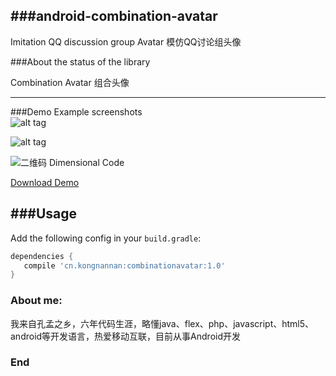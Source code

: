 
###android-combination-avatar
-----

Imitation QQ discussion group Avatar  模仿QQ讨论组头像

###About the status of the library

Combination Avatar  组合头像

---

###Demo
Example screenshots  
![alt tag](https://github.com/kongnanlive/android-combination-avatar/blob/master/screenshots/screenshot1.jpg)

![alt tag](https://github.com/kongnanlive/android-combination-avatar/blob/master/screenshots/screenshot2.jpg)

![二维码 Dimensional Code](https://raw.githubusercontent.com/kongnanlive/PreferenceFragment/master/download/dimensionalcode.png)

[Download Demo](https://github.com/kongnanlive/android-combination-avatar/blob/master/download/Example-release.apk)

###Usage
----

Add the following config in your `build.gradle`:

```groovy
dependencies {
   compile 'cn.kongnannan:combinationavatar:1.0'
}
```

### About me:

我来自孔孟之乡，六年代码生涯，略懂java、flex、php、javascript、html5、android等开发语言，热爱移动互联，目前从事Android开发

### End

